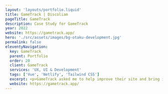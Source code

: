 ```yaml
---
layout: 'layouts/portfolio.liquid'
title: GameTrack | Discoliam
pageTitle: GameTrack
description: Case Study for GameTrack
year: 2022
website: https://gametrack.app/
hero: './src/assets/images/bg-otaku-development.jpg'
permalink: false
eleventyNavigation:
  key: GameTrack
  parent: Portfolio
  order: 20
  client: GameTrack
  services: 'UX, UI & Development'
  tags: ['Vue', 'Netlify', 'Tailwind CSS']
  excerpt: <p>GameTrack asked me to help improve their site and bring in new features and performance updates. After some auditing, we elected to re-develop the site, in the process upgrade them to Vue 3, switch from an old UI library to Tailwind, and give a rock solid foundation for adding new features to compliment the suite of MacOS, iOS & iPadOS applications.</p>
  website: https://gametrack.app/
---
```

